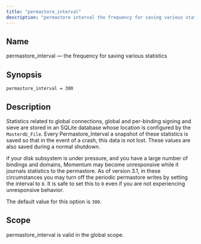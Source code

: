 ```yaml
---
title: "permastore_interval"
description: "permastore interval the frequency for saving various statistics permastore interval 300 Statistics related to global connections global and per binding signing and sieve are stored in an SQ Lite database whose location is configured by the Masterdb File Every Permastore Interval a snapshot of these statistics is saved so that..."
---
```


<a name="conf.ref.permastore_interval"></a> 
## Name

permastore_interval — the frequency for saving various statistics

## Synopsis

`permastore_interval = 300`

<a name="idp10998736"></a> 
## Description

Statistics related to global connections, global and per-binding signing and sieve are stored in an SQLite database whose location is configured by the `Masterdb_File`. Every Permastore_Interval a snapshot of these statistics is saved so that in the event of a crash, this data is not lost. These values are also saved during a normal shutdown.

if your disk subsystem is under pressure, and you have a large number of bindings and domains, Momentum may become unresponsive while it journals statistics to the permastore. As of version 3.1, in these circumstances you may turn off the periodic permastore writes by setting the interval to `0`. It is safe to set this to `0` even if you are not experiencing unresponsive behavior.

The default value for this option is `300`.

<a name="idp11003616"></a> 
## Scope

permastore_interval is valid in the global scope.